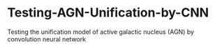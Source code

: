 # Testing-AGN-Unification-by-CNN
Testing the unification model of active galactic nucleus (AGN) by convolution neural network
